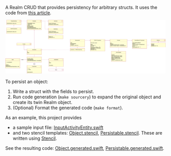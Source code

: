A Realm CRUD that provides persistency for arbitrary structs. It uses the code from [this article](https://medium.com/@gonzalezreal/using-realm-with-value-types-b69947741e8b).

![UML](uml.png)

To persist an object:

1. Write a struct with the fields to persist. 
2. Run code generation (`make sourcery`) to expand the original object and create its twin Realm object.
3. (Optional) Format the generated code (`make format`).

As an example, this project provides 

- a sample input file: [InputActivityEntity.swift](https://github.com/j4n0/CRUD/blob/master/sources/main/crud/InputActivityEntity.swift)
- and two stencil templates: [Object.stencil](https://github.com/j4n0/CRUD/blob/master/sourcery/templates/Object.stencil), [Persistable.stencil](https://github.com/j4n0/CRUD/blob/master/sourcery/templates/Persistable.stencil). These are written using [Stencil](http://stencil.fuller.li/en/latest/builtins.html#built-in-tags).

See the resulting code: [Object.generated.swift](https://github.com/j4n0/CRUD/blob/master/sourcery/output/Object.generated.swift), [Persistable.generated.swift](https://github.com/j4n0/CRUD/blob/master/sourcery/output/Persistable.generated.swift). 
